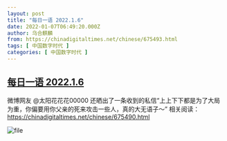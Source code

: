 ```yaml
---
layout: post
title: "每日一语 2022.1.6"
date: 2022-01-07T06:49:20.000Z
author: 乌合麒麟
from: https://chinadigitaltimes.net/chinese/675493.html
tags: [ 中国数字时代 ]
categories: [ 中国数字时代 ]
---
```

<!--1641538160000-->
[每日一语 2022.1.6](https://chinadigitaltimes.net/chinese/675493.html)
------

<div>
<p>微博网友 @太阳花花花00000 还晒出了一条收到的私信“上上下下都是为了大局为重，你偏要用你父亲的死来攻击一些人，真的大无语子～”   相关阅读：<a href="https://chinadigitaltimes.net/chinese/675490.html">https://chinadigitaltimes.net/chinese/675490.html</a></p><p><img src="https://chinadigitaltimes.net/chinese/files/2022/01/image-1641537634127.png" alt="file" /></p>
</div>
